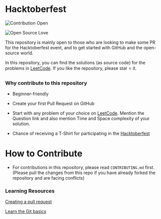 # Hacktoberfest

  

![Contribution Open](https://img.shields.io/badge/contributions-welcome-brightgreen.svg?style=flat)

  

![Open Source Love](https://badges.frapsoft.com/os/v1/open-source.svg?v=103)

  

This repository is mainly open to those who are looking to make some PR for the Hacktoberfest event, and to get started with GitHub and the open-source world.

  

In this repository, you can find the solutions (as source code) for the problems in [LeetCode](https://leetcode.com).
If you like the repository, please star ⭐ it.
  

### Why contribute to this repository

  

- Beginner-friendly

  

- Create your first Pull Request on GitHub

  

- Start with any problem of your choice on [LeetCode](https://leetcode.com). Mention the Question link and also mention Time and Space complexity of your solution.

  

- Chance of receiving a T-Shirt for participating in the [Hacktoberfest](https://hacktoberfest.digitalocean.com)

  

# How to Contribute

  
- For contributions in this repository, please read `CONTRIBUTING.md` first. (Please pull the changes from this repo if you have already forked the repository and are facing conflicts)

  

### Learning Resources

  

[Creating a pull request](https://services.github.com/on-demand/intro-to-github/create-pull-request)

  

[Learn the Git basics](https://try.github.io)
